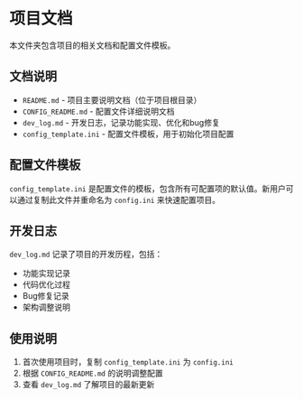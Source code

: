 # 项目文档

本文件夹包含项目的相关文档和配置文件模板。

## 文档说明

- `README.md` - 项目主要说明文档（位于项目根目录）
- `CONFIG_README.md` - 配置文件详细说明文档
- `dev_log.md` - 开发日志，记录功能实现、优化和bug修复
- `config_template.ini` - 配置文件模板，用于初始化项目配置

## 配置文件模板

`config_template.ini` 是配置文件的模板，包含所有可配置项的默认值。新用户可以通过复制此文件并重命名为 `config.ini` 来快速配置项目。

## 开发日志

`dev_log.md` 记录了项目的开发历程，包括：
- 功能实现记录
- 代码优化过程
- Bug修复记录
- 架构调整说明

## 使用说明

1. 首次使用项目时，复制 `config_template.ini` 为 `config.ini`
2. 根据 `CONFIG_README.md` 的说明调整配置
3. 查看 `dev_log.md` 了解项目的最新更新
